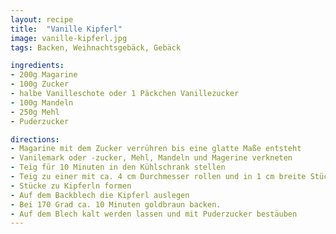 ```yaml
---
layout: recipe
title:  "Vanille Kipferl"
image: vanille-kipferl.jpg
tags: Backen, Weihnachtsgebäck, Gebäck

ingredients:
- 200g Magarine
- 100g Zucker
- halbe Vanilleschote oder 1 Päckchen Vanillezucker
- 100g Mandeln
- 250g Mehl
- Puderzucker

directions:
- Magarine mit dem Zucker verrühren bis eine glatte Maße entsteht
- Vanilemark oder -zucker, Mehl, Mandeln und Magerine verkneten
- Teig für 10 Minuten in den Kühlschrank stellen
- Teig zu einer mit ca. 4 cm Durchmesser rollen und in 1 cm breite Stücke schneiden
- Stücke zu Kipferln formen
- Auf dem Backblech die Kipferl auslegen
- Bei 170 Grad ca. 10 Minuten goldbraun backen.
- Auf dem Blech kalt werden lassen und mit Puderzucker bestäuben
---
```


